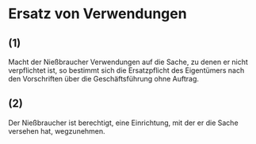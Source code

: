 # Ersatz von Verwendungen



## (1)

 Macht der Nießbraucher Verwendungen auf die Sache, zu denen er nicht verpflichtet ist, so bestimmt sich die Ersatzpflicht des Eigentümers nach den Vorschriften über die Geschäftsführung ohne Auftrag.

## (2)

 Der Nießbraucher ist berechtigt, eine Einrichtung, mit der er die Sache versehen hat, wegzunehmen. 

